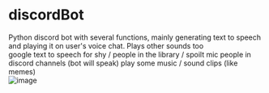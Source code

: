 # discordBot
Python discord bot with several functions, mainly generating text to speech and playing it on user's voice chat. Plays other sounds too
<br>
google text to speech for shy / people in the library / spoilt mic people in discord channels (bot will speak)
play some music / sound clips (like memes)
<br>
![image](https://user-images.githubusercontent.com/82926705/208669397-21f5989c-9470-4a32-a64f-da6836110a70.png)
